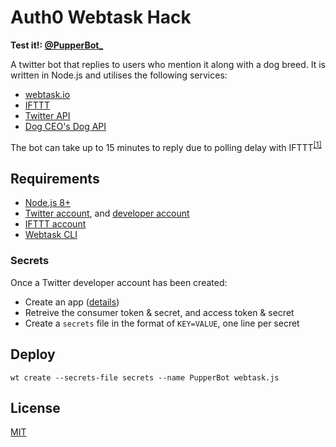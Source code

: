 # Auth0 Webtask Hack

**Test it!: [@PupperBot_](https://twitter.com/PupperBot_)**

A twitter bot that replies to users who mention it along with a dog breed. It is written in Node.js and utilises the following services:

- [webtask.io](https://webtask.io)
- [IFTTT](https://ifttt.com)
- [Twitter API](https://developer.twitter.com/)
- [Dog CEO's Dog API](https://dog.ceo/dog-api)

The bot can take up to 15 minutes to reply due to polling delay with IFTTT<sup>[\[1\]](https://help.ifttt.com/hc/en-us/articles/115010194247-How-often-do-Applets-run-)</sup>

## Requirements

- [Node.js 8+](https://nodejs.org/en/)
- [Twitter account](https://twitter.com), and [developer account](https://developer.twitter.com)
- [IFTTT account](https://ifttt.com)
- [Webtask CLI](https://www.webtask.io/cli)

### Secrets

Once a Twitter developer account has been created:

- Create an app ([details](https://botwiki.org/resource/tutorial/how-to-create-a-twitter-app/))
- Retreive the consumer token & secret, and access token & secret
- Create a `secrets` file in the format of `KEY=VALUE`, one line per secret

## Deploy

`wt create --secrets-file secrets --name PupperBot webtask.js`

## License

[MIT](LICENCE)
